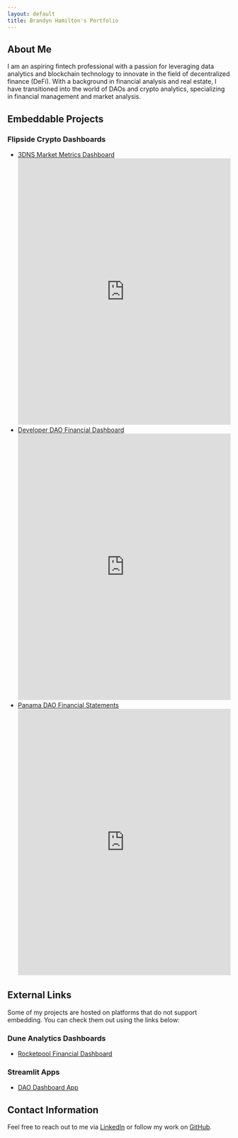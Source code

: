 ```yaml
---
layout: default
title: Brandyn Hamilton's Portfolio
---
```


## About Me

I am an aspiring fintech professional with a passion for leveraging data analytics and blockchain technology to innovate in the field of decentralized finance (DeFi). With a background in financial analysis and real estate, I have transitioned into the world of DAOs and crypto analytics, specializing in financial management and market analysis.

## Embeddable Projects

### Flipside Crypto Dashboards
- [3DNS Market Metrics Dashboard](https://flipsidecrypto.xyz/Brandyn/3dns-market-metrics-dashboard-h4tkYC)
  <iframe src="https://flipsidecrypto.xyz/Brandyn/3dns-market-metrics-dashboard-h4tkYC" width="100%" height="600" frameborder="0"></iframe>
- [Developer DAO Financial Dashboard](https://flipsidecrypto.xyz/Brandyn/developer-dao-financial-dashboard-3TrCLk)
  <iframe src="https://flipsidecrypto.xyz/Brandyn/developer-dao-financial-dashboard-3TrCLk" width="100%" height="600" frameborder="0"></iframe>
- [Panama DAO Financial Statements](https://flipsidecrypto.xyz/Brandyn/the-panama-dao-financial-statements-qFA7VI)
  <iframe src="https://flipsidecrypto.xyz/Brandyn/the-panama-dao-financial-statements-qFA7VI" width="100%" height="600" frameborder="0"></iframe>

## External Links

Some of my projects are hosted on platforms that do not support embedding. You can check them out using the links below:

### Dune Analytics Dashboards
- [Rocketpool Financial Dashboard](https://dune.com/brandyn/rocketpool-financial-statements)

### Streamlit Apps
- [DAO Dashboard App](https://daodashboard.streamlit.app/)

## Contact Information

Feel free to reach out to me via [LinkedIn](https://www.linkedin.com/in/brandyn-hamilton/) or follow my work on [GitHub](https://github.com/BrandynHamilton).
